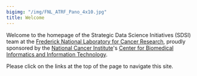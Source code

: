 ```yaml
---
bigimg: "/img/FNL_ATRF_Pano_4x10.jpg"
title: Welcome
---
```

Welcome to the homepage of the Strategic Data Science Initiatives (SDSI) team at the [Frederick National Laboratory for Cancer Research](https://frederick.cancer.gov), proudly sponsored by the [National Cancer Institute](https://www.cancer.gov)'s [Center for Biomedical Informatics and Information Technology](https://datascience.cancer.gov).

Please click on the links at the top of the page to navigate this site.